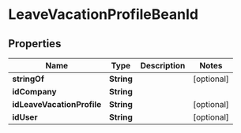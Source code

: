 
# LeaveVacationProfileBeanId

## Properties
Name | Type | Description | Notes
------------ | ------------- | ------------- | -------------
**stringOf** | **String** |  |  [optional]
**idCompany** | **String** |  | 
**idLeaveVacationProfile** | **String** |  |  [optional]
**idUser** | **String** |  |  [optional]



